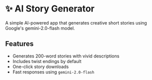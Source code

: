 # ✨ AI Story Generator

A simple AI-powered app that generates creative short stories using Google's gemini-2.0-flash model.

## Features

- Generates 200-word stories with vivid descriptions
- Includes twist endings by default
- One-click story downloads
- Fast responses using `gemini-2.0-flash`
